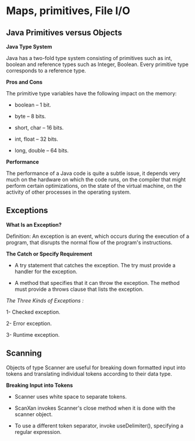 # Maps, primitives, File I/O

##  Java Primitives versus Objects

**Java Type System**

Java has a two-fold type system consisting of primitives such as int, boolean and reference types such as Integer, Boolean. Every primitive type corresponds to a reference type.


**Pros and Cons**

The primitive type variables have the following impact on the memory:

* boolean – 1 bit.

* byte – 8 bits.

* short, char – 16 bits.

* int, float – 32 bits.

* long, double – 64 bits.

**Performance**

The performance of a Java code is quite a subtle issue, it depends very much on the hardware on which the code runs, on the compiler that might perform certain optimizations, on the state of the virtual machine, on the activity of other processes in the operating system.

## Exceptions

**What Is an Exception?**

Definition: An exception is an event, which occurs during the execution of a program, that disrupts the normal flow of the program's instructions.

**The Catch or Specify Requirement**

* A try statement that catches the exception. The try must provide a handler for the exception.

* A method that specifies that it can throw the exception. The method must provide a throws clause that lists the exception.


*The Three Kinds of Exceptions :*

1- Checked exception.

2- Error exception.

3- Runtime exception.

## Scanning

Objects of type Scanner are useful for breaking down formatted input into tokens and translating individual tokens according to their data type.

**Breaking Input into Tokens**

- Scanner uses white space to separate tokens.

-  ScanXan invokes Scanner's close method when it is done with the scanner object. 

- To use a different token separator, invoke useDelimiter(), specifying a regular expression. 
